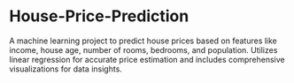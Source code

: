 # House-Price-Prediction
A machine learning project to predict house prices based on features like income, house age, number of rooms, bedrooms, and population. Utilizes linear regression for accurate price estimation and includes comprehensive visualizations for data insights.
